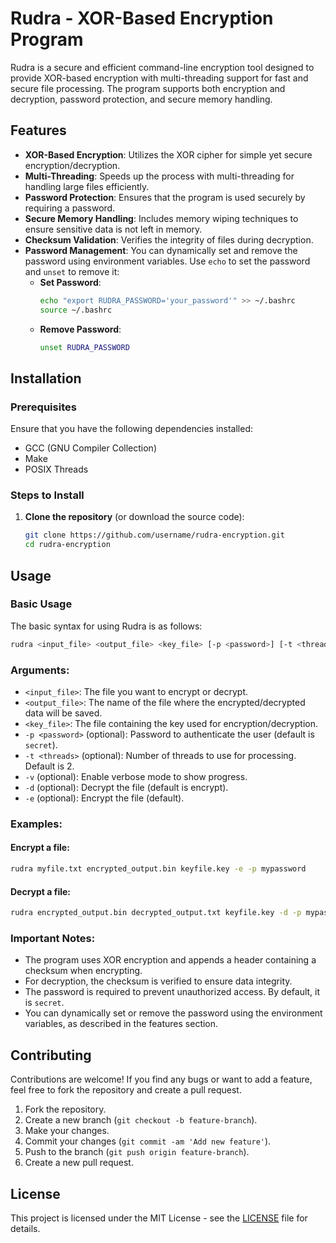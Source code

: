 # Rudra - XOR-Based Encryption Program

Rudra is a secure and efficient command-line encryption tool designed to provide XOR-based encryption with multi-threading support for fast and secure file processing. The program supports both encryption and decryption, password protection, and secure memory handling.

## Features
- **XOR-Based Encryption**: Utilizes the XOR cipher for simple yet secure encryption/decryption.
- **Multi-Threading**: Speeds up the process with multi-threading for handling large files efficiently.
- **Password Protection**: Ensures that the program is used securely by requiring a password.
- **Secure Memory Handling**: Includes memory wiping techniques to ensure sensitive data is not left in memory.
- **Checksum Validation**: Verifies the integrity of files during decryption.
- **Password Management**: You can dynamically set and remove the password using environment variables. Use `echo` to set the password and `unset` to remove it:
  - **Set Password**: 
    ```bash
    echo "export RUDRA_PASSWORD='your_password'" >> ~/.bashrc
    source ~/.bashrc
    ```
  - **Remove Password**:
    ```bash
    unset RUDRA_PASSWORD
    ```

## Installation

### Prerequisites
Ensure that you have the following dependencies installed:
- GCC (GNU Compiler Collection)
- Make
- POSIX Threads

### Steps to Install

1. **Clone the repository** (or download the source code):
   ```bash
   git clone https://github.com/username/rudra-encryption.git
   cd rudra-encryption


## Usage

### Basic Usage
The basic syntax for using Rudra is as follows:

```bash
rudra <input_file> <output_file> <key_file> [-p <password>] [-t <threads>] [-v] [-d|-e]
```

### Arguments:
- `<input_file>`: The file you want to encrypt or decrypt.
- `<output_file>`: The name of the file where the encrypted/decrypted data will be saved.
- `<key_file>`: The file containing the key used for encryption/decryption.
- `-p <password>` (optional): Password to authenticate the user (default is `secret`).
- `-t <threads>` (optional): Number of threads to use for processing. Default is 2.
- `-v` (optional): Enable verbose mode to show progress.
- `-d` (optional): Decrypt the file (default is encrypt).
- `-e` (optional): Encrypt the file (default).

### Examples:

#### Encrypt a file:
```bash
rudra myfile.txt encrypted_output.bin keyfile.key -e -p mypassword
```

#### Decrypt a file:
```bash
rudra encrypted_output.bin decrypted_output.txt keyfile.key -d -p mypassword
```

### Important Notes:
- The program uses XOR encryption and appends a header containing a checksum when encrypting.
- For decryption, the checksum is verified to ensure data integrity.
- The password is required to prevent unauthorized access. By default, it is `secret`.
- You can dynamically set or remove the password using the environment variables, as described in the features section.

## Contributing

Contributions are welcome! If you find any bugs or want to add a feature, feel free to fork the repository and create a pull request.

1. Fork the repository.
2. Create a new branch (`git checkout -b feature-branch`).
3. Make your changes.
4. Commit your changes (`git commit -am 'Add new feature'`).
5. Push to the branch (`git push origin feature-branch`).
6. Create a new pull request.

## License

This project is licensed under the MIT License - see the [LICENSE](LICENSE) file for details.

